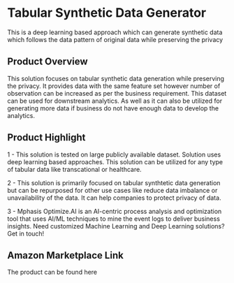 
# Tabular Synthetic Data Generator
This is a deep learning based approach which can generate synthetic data which follows the data pattern of original data while preserving the privacy


## Product Overview
This solution focuses on tabular synthetic data generation while preserving the privacy. It provides data with the same feature set however number of observation can be increased as per the business requirement. This dataset can be used for downstream analytics. As well as it can also be utilized for generating more data if business do not have enough data to develop the analytics.

## Product Highlight
1 - This solution is tested on large publicly available dataset. Solution uses deep learning based approaches. This solution can be utilized for any type of tabular data like transcational or healthcare. 

2 - This solution is primarily focused on tabular synthtetic data generation but can be repurposed for other use cases like reduce data imbalance or unavailability of the data. It can help companies to protect privacy of data.

3 - Mphasis Optimize.AI is an AI-centric process analysis and optimization tool that uses AI/ML techniques to mine the event logs to deliver business insights. Need customized Machine Learning and Deep Learning solutions? Get in touch!

## Amazon Marketplace Link
The product can be found here
